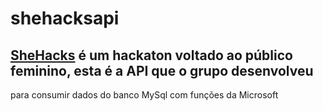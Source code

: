 # shehacksapi

## [SheHacks](http://www.inovacao.usp.br/shehacks-2019/) é um hackaton voltado ao público feminino, esta é a API que o grupo desenvolveu
para consumir dados do banco MySql com funções da Microsoft
